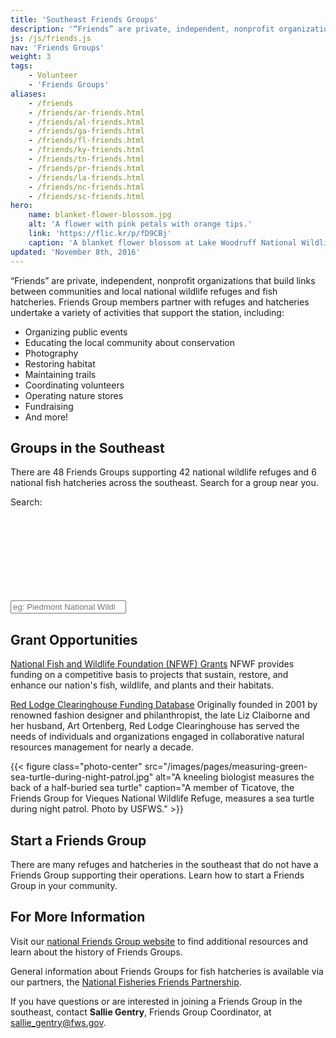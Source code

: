 ```yaml
---
title: 'Southeast Friends Groups'
description: '“Friends” are private, independent, nonprofit organizations that build links between communities and support local national wildlife refuges and fish hatcheries across the southeast. Learn more about how you can participate!'
js: /js/friends.js
nav: 'Friends Groups'
weight: 3
tags:
    - Volunteer
    - 'Friends Groups'
aliases:
    - /friends
    - /friends/ar-friends.html
    - /friends/al-friends.html
    - /friends/ga-friends.html
    - /friends/fl-friends.html
    - /friends/ky-friends.html
    - /friends/tn-friends.html
    - /friends/pr-friends.html
    - /friends/la-friends.html
    - /friends/nc-friends.html
    - /friends/sc-friends.html
hero:
    name: blanket-flower-blossom.jpg
    alt: 'A flower with pink petals with orange tips.'
    link: 'https://flic.kr/p/fD9CBj'
    caption: 'A blanket flower blossom at Lake Woodruff National Wildlife Refuge in Florida. Photo by Eileen Tramontana, USFWS.'
updated: 'November 8th, 2016'
---
```


“Friends” are private, independent, nonprofit organizations that build links between communities and local national wildlife refuges and fish hatcheries. Friends Group members partner with refuges and hatcheries undertake a variety of activities that support the station, including:

 - Organizing public events
 - Educating the local community about conservation
 - Photography
 - Restoring habitat
 - Maintaining trails
 - Coordinating volunteers
 - Operating nature stores
 - Fundraising
 - And more!

## Groups in the Southeast
There are <span class="total-groups">48</span> Friends Groups supporting <span class="total-refuges">42</span> national wildlife refuges and <span class="total-hatcheries">6</span> national fish hatcheries across the southeast. Search for a group near you.

<label for="friends-group-search">Search:</label>
<div class="search-group">
  <input class="friends-search" type="search" placeholder="eg: Piedmont National Wildlife Refuge" id="friends-group-search">
  <svg class="search-icon">
    <use xlink:href="#search"></use>
  </svg>
</div>

<ul class="friends-group-list card-list"></ul>

## Grant Opportunities
[National Fish and Wildlife Foundation (NFWF) Grants](http://www.nfwf.org/whatwedo/grants/Pages/home.aspx)
NFWF provides funding on a competitive basis to projects that sustain, restore, and enhance our nation's fish, wildlife, and plants and their habitats.

[Red Lodge Clearinghouse Funding Database](http://rlch.org/funding)
Originally founded in 2001 by renowned fashion designer and philanthropist, the late Liz Claiborne and her husband, Art Ortenberg, Red Lodge Clearinghouse has served the needs of individuals and organizations engaged in collaborative natural resources management for nearly a decade.

{{< figure class="photo-center" src="/images/pages/measuring-green-sea-turtle-during-night-patrol.jpg" alt="A kneeling biologist measures the back of a half-buried sea turtle" caption="A member of Ticatove, the Friends Group for Vieques National Wildlife Refuge, measures a sea turtle during night patrol. Photo by USFWS." >}}

## Start a Friends Group
There are many refuges and hatcheries in the southeast that do not have a Friends Group supporting their operations. Learn how to start a Friends Group in your community.

## For More Information
Visit our [national Friends Group website](http://www.fws.gov/refuges/friends/) to find additional resources and learn about the history of Friends Groups.

General information about Friends Groups for fish hatcheries is available via our partners, the [National Fisheries Friends Partnership](http://www.fisheriesfriends.org/).

If you have questions or are interested in joining a Friends Group in the southeast, contact **Sallie Gentry**, Friends Group Coordinator, at [sallie_gentry@fws.gov](mailto:sallie_gentry@fws.gov?subject=Friends+Groups).
